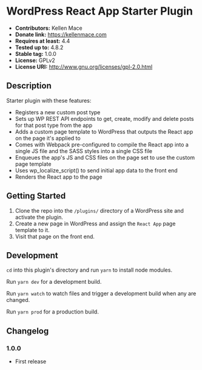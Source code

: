 # WordPress React App Starter Plugin #
* **Contributors:**      Kellen Mace
* **Donate link:**       https://kellenmace.com
* **Requires at least:** 4.4
* **Tested up to:**      4.8.2
* **Stable tag:**        1.0.0
* **License:**           GPLv2
* **License URI:**       http://www.gnu.org/licenses/gpl-2.0.html

## Description ##

Starter plugin with these features:

* Registers a new custom post type
* Sets up WP REST API endpoints to get, create, modify and delete posts for that post type from the app
* Adds a custom page template to WordPress that outputs the React app on the page it's applied to
* Comes with Webpack pre-configured to compile the React app into a single JS file and the SASS styles into a single CSS file
* Enqueues the app's JS and CSS files on the page set to use the custom page template
* Uses wp_localize_script() to send initial app data to the front end
* Renders the React app to the page

## Getting Started ##

1. Clone the repo into the `/plugins/` directory of a WordPress site and activate the plugin.
2. Create a new page in WordPress and assign the `React App` page template to it.
3. Visit that page on the front end.

## Development ##

`cd` into this plugin's directory and run `yarn` to install node modules.

Run `yarn dev` for a development build.

Run `yarn watch` to watch files and trigger a development build when any are changed.

Run `yarn prod` for a production build.

## Changelog ##

### 1.0.0 ###
* First release

